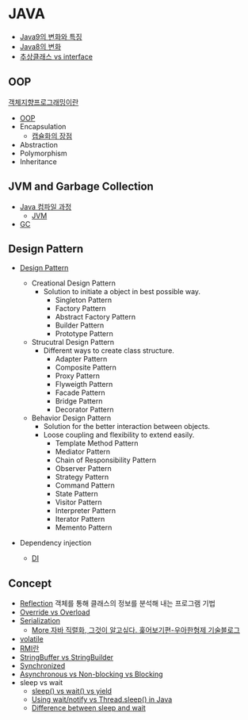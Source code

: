 # JAVA
* [Java9의 변화와 특징](https://medium.com/@goinhacker/java-9%EC%9D%98-%EB%B3%80%ED%99%94%EC%99%80-%ED%8A%B9%EC%A7%95-%EB%8C%80%EC%B6%A9-%EC%A0%95%EB%A6%AC-fca77cee88f2)
* [Java8의 변화](http://tcpschool.com/java/java_intro_java8)
* [추상클래스 vs interface](http://marobiana.tistory.com/58)

## OOP
[객체지향프로그래밍이란](http://limkydev.tistory.com/30)
* [OOP](https://github.com/JaeYeopHan/Interview_Question_for_Beginner/tree/master/Development_common_sense)
* Encapsulation
  * [캡슐화의 장점](http://slowlywalk1993.tistory.com/entry/Java-%EC%9E%90%EB%B0%94%EA%B0%9D%EC%B2%B4%EC%A7%80%ED%96%A5%EA%B0%9C%EB%85%90-%EC%BA%A1%EC%8A%90%ED%99%94-%EC%A0%95%EB%B3%B4%EC%9D%80%EB%8B%89)
* Abstraction
* Polymorphism
* Inheritance

## JVM and Garbage Collection
* [Java 컴파일 과정](http://moomini.tistory.com/13)
  * [JVM](http://asfirstalways.tistory.com/158)
* [GC](http://asfirstalways.tistory.com/159)


## Design Pattern
* [Design Pattern](https://www.journaldev.com/1827/java-design-patterns-example-tutorial#)
  * Creational Design Pattern
    * Solution to initiate a object in best possible way.
      * Singleton Pattern
      * Factory Pattern
      * Abstract Factory Pattern
      * Builder Pattern
      * Prototype Pattern
  * Strucutral Design Pattern
    * Different ways to create class structure.
      * Adapter Pattern
      * Composite Pattern
      * Proxy Pattern
      * Flyweigth Pattern
      * Facade Pattern
      * Bridge Pattern
      * Decorator Pattern
  * Behavior Design Pattern
    * Solution for the better interaction between objects.
    * Loose coupling and flexibility to extend easily.
      * Template Method Pattern
      * Mediator Pattern
      * Chain of Responsibility Pattern
      * Observer Pattern
      * Strategy Pattern
      * Command Pattern
      * State Pattern
      * Visitor Pattern
      * Interpreter Pattern
      * Iterator Pattern
      * Memento Pattern

* Dependency injection
  * [DI](https://blog.perfectacle.com/2017/09/04/di-v1/)

## Concept
* [Reflection](http://gyrfalcon.tistory.com/entry/Java-Reflection)
객체를 통해 클래스의 정보를 분석해 내는 프로그램 기법
* [Override vs Overload](http://hyeonstorage.tistory.com/185)
* [Serialization](http://woowabros.github.io/experience/2017/10/17/java-serialize.html)
  * [More 자바 직렬화, 그것이 알고싶다. 훑어보기편-우아한형제 기술블로그](http://woowabros.github.io/experience/2017/10/17/java-serialize.html)
* [volatile](https://nesoy.github.io/articles/2018-06/Java-volatile)
* [RMI란](http://0yumin.tistory.com/16)
* [StringBuffer vs StringBuilder](https://itblackbelt.wordpress.com/2015/01/31/difference-between-string-stringbuilder-and-stringbuffer-classes-with-example-java/)
* [Synchronized](http://arer.tistory.com/54)
* [Asynchronous vs Non-blocking vs Blocking](https://stackoverflow.com/questions/7931537/whats-the-difference-between-asynchronous-non-blocking-event-base-architectu/9489547#9489547)
* sleep vs wait
  * [sleep() vs wait() vs yield](https://stackoverflow.com/questions/1036754/difference-between-wait-and-sleep)
  * [Using wait/notify vs Thread.sleep() in Java](http://www.qat.com/using-waitnotify-instead-thread-sleep-java/)
  * [Difference between sleep and wait](https://stackoverflow.com/questions/1036754/difference-between-wait-and-sleep)
